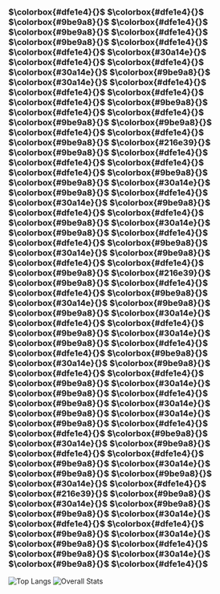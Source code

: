 

### $\colorbox{#dfe1e4}{}$ $\colorbox{#dfe1e4}{}$ $\colorbox{#9be9a8}{}$ $\colorbox{#dfe1e4}{}$ $\colorbox{#9be9a8}{}$ $\colorbox{#dfe1e4}{}$ $\colorbox{#9be9a8}{}$ $\colorbox{#dfe1e4}{}$ $\colorbox{#dfe1e4}{}$ $\colorbox{#30a14e}{}$ $\colorbox{#dfe1e4}{}$ $\colorbox{#dfe1e4}{}$ $\colorbox{#30a14e}{}$ $\colorbox{#9be9a8}{}$ $\colorbox{#30a14e}{}$ $\colorbox{#dfe1e4}{}$ $\colorbox{#dfe1e4}{}$ $\colorbox{#dfe1e4}{}$ $\colorbox{#dfe1e4}{}$ $\colorbox{#9be9a8}{}$ $\colorbox{#dfe1e4}{}$ $\colorbox{#dfe1e4}{}$ $\colorbox{#9be9a8}{}$ $\colorbox{#9be9a8}{}$ $\colorbox{#dfe1e4}{}$ $\colorbox{#dfe1e4}{}$ $\colorbox{#9be9a8}{}$ $\colorbox{#216e39}{}$ $\colorbox{#9be9a8}{}$ $\colorbox{#dfe1e4}{}$ $\colorbox{#dfe1e4}{}$ $\colorbox{#dfe1e4}{}$ $\colorbox{#dfe1e4}{}$ $\colorbox{#9be9a8}{}$ $\colorbox{#9be9a8}{}$ $\colorbox{#30a14e}{}$ $\colorbox{#9be9a8}{}$ $\colorbox{#dfe1e4}{}$ $\colorbox{#30a14e}{}$ $\colorbox{#9be9a8}{}$ $\colorbox{#dfe1e4}{}$ $\colorbox{#dfe1e4}{}$ $\colorbox{#9be9a8}{}$ $\colorbox{#30a14e}{}$ $\colorbox{#9be9a8}{}$ $\colorbox{#dfe1e4}{}$ $\colorbox{#dfe1e4}{}$ $\colorbox{#9be9a8}{}$ $\colorbox{#30a14e}{}$ $\colorbox{#9be9a8}{}$ $\colorbox{#dfe1e4}{}$ $\colorbox{#dfe1e4}{}$ $\colorbox{#9be9a8}{}$ $\colorbox{#216e39}{}$ $\colorbox{#9be9a8}{}$ $\colorbox{#dfe1e4}{}$ $\colorbox{#dfe1e4}{}$ $\colorbox{#9be9a8}{}$ $\colorbox{#30a14e}{}$ $\colorbox{#9be9a8}{}$ $\colorbox{#9be9a8}{}$ $\colorbox{#30a14e}{}$ $\colorbox{#dfe1e4}{}$ $\colorbox{#dfe1e4}{}$ $\colorbox{#9be9a8}{}$ $\colorbox{#30a14e}{}$ $\colorbox{#9be9a8}{}$ $\colorbox{#dfe1e4}{}$ $\colorbox{#dfe1e4}{}$ $\colorbox{#9be9a8}{}$ $\colorbox{#30a14e}{}$ $\colorbox{#9be9a8}{}$ $\colorbox{#dfe1e4}{}$ $\colorbox{#dfe1e4}{}$ $\colorbox{#9be9a8}{}$ $\colorbox{#30a14e}{}$ $\colorbox{#9be9a8}{}$ $\colorbox{#dfe1e4}{}$ $\colorbox{#9be9a8}{}$ $\colorbox{#30a14e}{}$ $\colorbox{#9be9a8}{}$ $\colorbox{#30a14e}{}$ $\colorbox{#9be9a8}{}$ $\colorbox{#dfe1e4}{}$ $\colorbox{#dfe1e4}{}$ $\colorbox{#9be9a8}{}$ $\colorbox{#30a14e}{}$ $\colorbox{#9be9a8}{}$ $\colorbox{#dfe1e4}{}$ $\colorbox{#dfe1e4}{}$ $\colorbox{#9be9a8}{}$ $\colorbox{#30a14e}{}$ $\colorbox{#9be9a8}{}$ $\colorbox{#9be9a8}{}$ $\colorbox{#30a14e}{}$ $\colorbox{#dfe1e4}{}$ $\colorbox{#216e39}{}$ $\colorbox{#9be9a8}{}$ $\colorbox{#30a14e}{}$ $\colorbox{#9be9a8}{}$ $\colorbox{#9be9a8}{}$ $\colorbox{#30a14e}{}$ $\colorbox{#dfe1e4}{}$ $\colorbox{#dfe1e4}{}$ $\colorbox{#9be9a8}{}$ $\colorbox{#30a14e}{}$ $\colorbox{#9be9a8}{}$ $\colorbox{#dfe1e4}{}$ $\colorbox{#9be9a8}{}$ $\colorbox{#30a14e}{}$ $\colorbox{#9be9a8}{}$ $\colorbox{#dfe1e4}{}$ 





![Top Langs](https://github-readme-stats.vercel.app/api/top-langs/?username=viktor-dimitrov&layout=compact) ![Overall Stats](https://github-readme-stats.vercel.app/api?username=viktor-dimitrov&count_private=true&show_icons=true&hide=issues,contribs)













